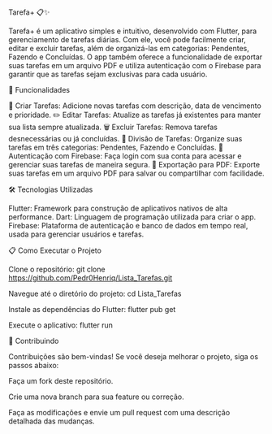 Tarefa+ 📋✨

Tarefa+ é um aplicativo simples e intuitivo, desenvolvido com Flutter, para gerenciamento de tarefas diárias. Com ele, você pode facilmente criar, editar e excluir tarefas, além de organizá-las em categorias: Pendentes, Fazendo e Concluídas. O app também oferece a funcionalidade de exportar suas tarefas em um arquivo PDF e utiliza autenticação com o Firebase para garantir que as tarefas sejam exclusivas para cada usuário.

🚀 Funcionalidades

📝 Criar Tarefas: Adicione novas tarefas com descrição, data de vencimento e prioridade.
✏️ Editar Tarefas: Atualize as tarefas já existentes para manter sua lista sempre atualizada.
🗑️ Excluir Tarefas: Remova tarefas desnecessárias ou já concluídas.
📂 Divisão de Tarefas: Organize suas tarefas em três categorias: Pendentes, Fazendo e Concluídas.
🔐 Autenticação com Firebase: Faça login com sua conta para acessar e gerenciar suas tarefas de maneira segura.
📄 Exportação para PDF: Exporte suas tarefas em um arquivo PDF para salvar ou compartilhar com facilidade.

🛠️ Tecnologias Utilizadas

Flutter: Framework para construção de aplicativos nativos de alta performance.
Dart: Linguagem de programação utilizada para criar o app.
Firebase: Plataforma de autenticação e banco de dados em tempo real, usada para gerenciar usuários e tarefas.

📋 Como Executar o Projeto

Clone o repositório:
git clone https://github.com/Pedr0Henriq/Lista_Tarefas.git

Navegue até o diretório do projeto:
cd Lista_Tarefas

Instale as dependências do Flutter:
flutter pub get

Execute o aplicativo:
flutter run

🤝 Contribuindo

Contribuições são bem-vindas! Se você deseja melhorar o projeto, siga os passos abaixo:

Faça um fork deste repositório.

Crie uma nova branch para sua feature ou correção.

Faça as modificações e envie um pull request com uma descrição detalhada das mudanças.
